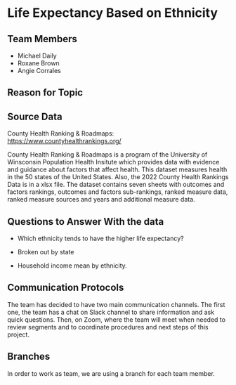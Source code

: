 # Life Expectancy Based on Ethnicity

## Team Members
* Michael Daily 
* Roxane Brown
* Angie Corrales

## Reason for Topic


## Source Data
County Health Ranking & Roadmaps: https://www.countyhealthrankings.org/

County Health Ranking & Roadmaps is a program of the University of Winsconsin Population Health Insitute which provides data with evidence and guidance about factors that affect health. This dataset measures health in the 50 states of the United States. Also, the 2022 County Health Rankings Data is in a xlsx file. The dataset contains seven sheets with outcomes and factors rankings, outcomes and factors sub-rankings, ranked measure data, ranked measure sources and years and additional measure data. 

## Questions to Answer With the data
* Which ethnicity tends to have the higher life expectancy? 

 - Broken out by state

* Household income mean by ethnicity.
  
## Communication Protocols
The team has decided to have two main communication channels. The first one, the team has a chat on Slack channel to share information and ask quick questions. Then, on Zoom, where the team will meet when needed to review segments and to coordinate procedures and next steps of this project.

## Branches
In order to work as team, we are using a branch for each team member. 
